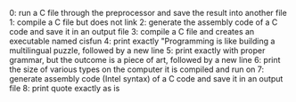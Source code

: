 0: run a C file through the preprocessor and save the result into another file
1: compile a C file but does not link
2: generate the assembly code of a C code and save it in an output file
3: compile a C file and creates an executable named cisfun
4: print exactly "Programming is like building a multilingual puzzle, followed by a new line
5: print exactly with proper grammar, but the outcome is a piece of art, followed by a new line
6: print the size of various types on the computer it is compiled and run on
7: generate assembly code (Intel syntax) of a C code and save it in an output file
8: print quote exactly as is 
